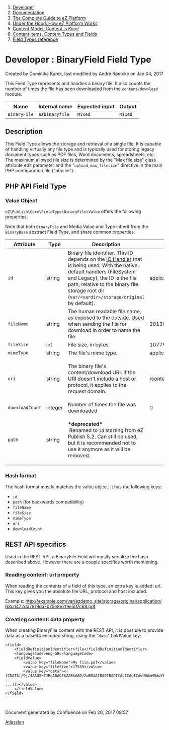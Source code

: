 1.  [Developer](index.html)
2.  [Documentation](Documentation_31429504.html)
3.  [The Complete Guide to eZ Platform](The-Complete-Guide-to-eZ-Platform_31429526.html)
4.  [Under the Hood: How eZ Platform Works](31429659.html)
5.  [Content Model: Content is King!](31429709.html)
6.  [Content items, Content Types and Fields](31430275.html)
7.  [Field Types reference](Field-Types-reference_31430495.html)

#  Developer : BinaryField Field Type 

Created by Dominika Kurek, last modified by André Rømcke on Jan 04, 2017

This Field Type represents and handles a binary file. It also counts the number of times the file has been downloaded from the `content/download` module.

| Name         | Internal name  | Expected input | Output  |
|--------------|----------------|----------------|---------|
| `BinaryFile` | `ezbinaryfile` | `Mixed`        | `Mixed` |

## Description

This Field Type allows the storage and retrieval of a single file. It is capable of handling virtually any file type and is typically used for storing legacy document types such as PDF files, Word documents, spreadsheets, etc. The maximum allowed file size is determined by the "Max file size" class attribute edit parameter and the "`upload_max_filesize`" directive in the main PHP configuration file ("php.ini").

## PHP API Field Type 

### Value Object

`eZ\Publish\Core\FieldType\BinaryFile\Value` offers the following properties.

Note that both `BinaryFile` and Media Value and Type inherit from the `BinaryBase` abstract Field Type, and share common properties.

<table>
<colgroup>
<col width="25%" />
<col width="25%" />
<col width="25%" />
<col width="25%" />
</colgroup>
<thead>
<tr class="header">
<th>Attribute</th>
<th>Type</th>
<th>Description</th>
<th>Example</th>
</tr>
</thead>
<tbody>
<tr class="odd">
<td><code>id</code></td>
<td>string</td>
<td><span>Binary file identifier. This ID depends on the </span><a href="https://doc.ez.no/display/DEVELOPER/Clustering#Clustering-Binaryfilesclustering">IO Handler</a><span> that is being used. With the native, default handlers (FileSystem and Legacy), the ID is the file path, relative to the binary file storage root dir (<code>var/&lt;vardir&gt;/storage/original</code> by default).</span></td>
<td>application/63cd472dd7819da7b75e8e2fee507c68.pdf</td>
</tr>
<tr class="even">
<td><code>fileName</code></td>
<td>string</td>
<td>The human readable file name, as exposed to the outside. Used when sending the file for download in order to name the file.</td>
<td>20130116_whitepaper_ezpublish5 light.pdf</td>
</tr>
<tr class="odd">
<td><code>fileSize</code></td>
<td>int</td>
<td>File size, in bytes.</td>
<td>1077923</td>
</tr>
<tr class="even">
<td><code>mimeType</code></td>
<td>string</td>
<td>The file's mime type.</td>
<td>application/pdf</td>
</tr>
<tr class="odd">
<td><code>uri</code></td>
<td>string</td>
<td><p>The binary file's content/download URI. If the URI doesn't include a host or protocol, it applies to the request domain.</p></td>
<td>/content/download/210/2707</td>
</tr>
<tr class="even">
<td><code>downloadCount</code></td>
<td>integer</td>
<td>Number of times the file was downloaded</td>
<td>0</td>
</tr>
<tr class="odd">
<td><code>path</code></td>
<td>string</td>
<td><p><strong>*deprecated*<br />
</strong> Renamed to <code>id</code> starting from eZ Publish 5.2. Can still be used, but it is recommended not to use it anymore as it will be removed.</p></td>
<td> </td>
</tr>
</tbody>
</table>

### Hash format

The hash format mostly matches the value object. It has the following keys:

-   `id`
-   `path` (for backwards compatibility)
-   `fileName`
-   `fileSize`
-   `mimeType`
-   `uri`
-   `downloadCount`

## REST API specifics

Used in the REST API, a BinaryFile Field will mostly serialize the hash described above. However there are a couple specifics worth mentioning.

### Reading content: url property

When reading the contents of a field of this type, an extra key is added: url. This key gives you the absolute file URL, protocol and host included.

Example: <http://example.com/var/ezdemo_site/storage/original/application/63cd472dd7819da7b75e8e2fee507c68.pdf>

### Creating content: data property

When creating BinaryFile content with the REST API, it is possible to provide data as a base64 encoded string, using the "`data`" fieldValue key:

``` brush:
<field>
    <fieldDefinitionIdentifier>file</fieldDefinitionIdentifier>
    <languageCode>eng-GB</languageCode>
    <fieldValue>
        <value key="fileName">My file.pdf</value>
        <value key="fileSize">17589</value>
        <value key="data"><![CDATA[/9j/4AAQSkZJRgABAQEAZABkAAD/2wBDAAIBAQIBAQICAgICAgICAwUDAwMDAwYEBAMFBwYHBwcG
...
...]]></value>
    </fieldValue>
</field>
```

 

Document generated by Confluence on Feb 20, 2017 09:57

[Atlassian](http://www.atlassian.com/)


